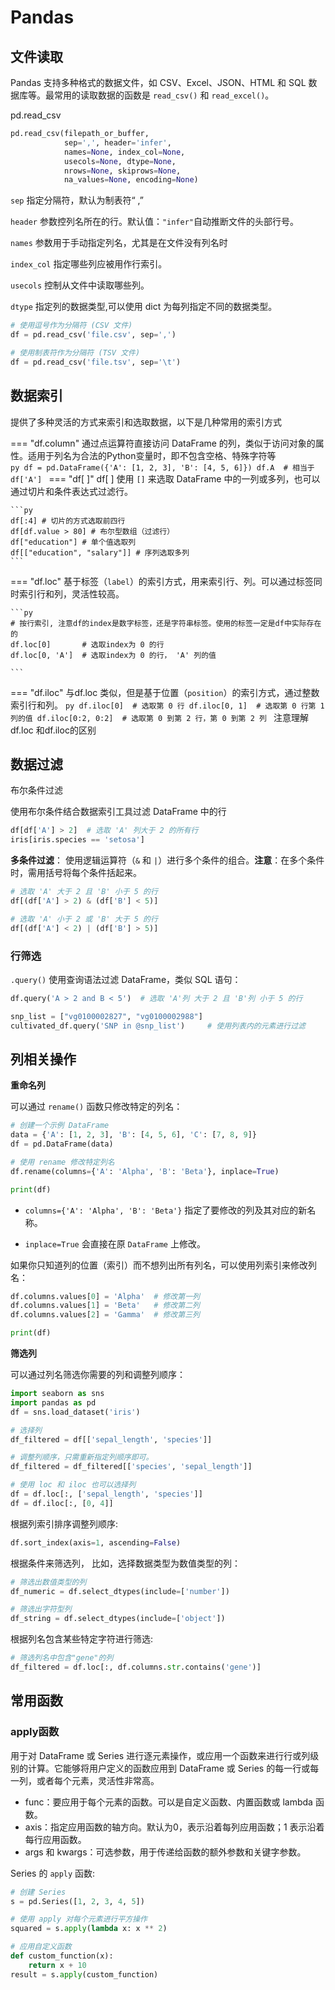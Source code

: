 # Pandas

## 文件读取

Pandas 支持多种格式的数据文件，如 CSV、Excel、JSON、HTML 和 SQL 数据库等。最常用的读取数据的函数是 `read_csv()` 和 `read_excel()`。

pd.read_csv

```py
pd.read_csv(filepath_or_buffer, 
			sep=',', header='infer', 
			names=None, index_col=None, 
			usecols=None, dtype=None, 
			nrows=None, skiprows=None, 
			na_values=None, encoding=None)

```

`sep` 指定分隔符，默认为制表符“ ,”

`header` 参数控列名所在的行。默认值：`"infer"`自动推断文件的头部行号。

`names` 参数用于手动指定列名，尤其是在文件没有列名时

`index_col` 指定哪些列应被用作行索引。

`usecols` 控制从文件中读取哪些列。

`dtype` 指定列的数据类型,可以使用 dict 为每列指定不同的数据类型。

```py
# 使用逗号作为分隔符 (CSV 文件)
df = pd.read_csv('file.csv', sep=',')

# 使用制表符作为分隔符 (TSV 文件)
df = pd.read_csv('file.tsv', sep='\t')
```

## 数据索引

提供了多种灵活的方式来索引和选取数据，以下是几种常用的索引方式

=== "df.column"
	通过点运算符直接访问 DataFrame 的列，类似于访问对象的属性。适用于列名为合法的Python变量时，即不包含空格、特殊字符等	
	```py
	df = pd.DataFrame({'A': [1, 2, 3], 'B': [4, 5, 6]})
	df.A  # 相当于 df['A']
	```	
=== "df[ ]"
	df[ ] 使用 `[]` 来选取 DataFrame 中的一列或多列，也可以通过切片和条件表达式过滤行。
	

	```py
	df[:4] # 切片的方式选取前四行
	df[df.value > 80] # 布尔型数组（过滤行）
	df["education"] # 单个值选取列
	df[["education", "salary"]] # 序列选取多列
	```

=== "df.loc"
	基于标签（`label`）的索引方式，用来索引行、列。可以通过标签同时索引行和列，灵活性较高。
	
	```py
	# 按行索引, 注意df的index是数字标签，还是字符串标签。使用的标签一定是df中实际存在的
	df.loc[0]  		# 选取index为 0 的行
	df.loc[0, 'A']  # 选取index为 0 的行， 'A' 列的值
	
	```

=== "df.iloc"
	与df.loc 类似，但是基于位置（`position`）的索引方式，通过整数索引行和列。
	```py
	df.iloc[0]  # 选取第 0 行
	df.iloc[0, 1]  # 选取第 0 行第 1 列的值
	df.iloc[0:2, 0:2]  # 选取第 0 到第 2 行，第 0 到第 2 列
	```
	注意理解df.loc 和df.iloc的区别

## 数据过滤

布尔条件过滤 

使用布尔条件结合数据索引工具过滤 DataFrame 中的行

```py
df[df['A'] > 2]  # 选取 'A' 列大于 2 的所有行
iris[iris.species == 'setosa']
```

**多条件过滤**： 使用逻辑运算符（`&` 和 `|`）进行多个条件的组合。**注意**：在多个条件时，需用括号将每个条件括起来。

```py
# 选取 'A' 大于 2 且 'B' 小于 5 的行
df[(df['A'] > 2) & (df['B'] < 5)]

# 选取 'A' 小于 2 或 'B' 大于 5 的行
df[(df['A'] < 2) | (df['B'] > 5)]
```

### 行筛选

`.query()` 使用查询语法过滤 DataFrame，类似 SQL 语句：

```py
df.query('A > 2 and B < 5')  # 选取 'A'列 大于 2 且 'B'列 小于 5 的行

snp_list = ["vg0100002827", "vg0100002988"]
cultivated_df.query('SNP in @snp_list')		# 使用列表内的元素进行过滤
```

## 列相关操作

**重命名列**

可以通过 `rename()` 函数只修改特定的列名：

```py
# 创建一个示例 DataFrame
data = {'A': [1, 2, 3], 'B': [4, 5, 6], 'C': [7, 8, 9]}
df = pd.DataFrame(data)

# 使用 rename 修改特定列名
df.rename(columns={'A': 'Alpha', 'B': 'Beta'}, inplace=True)

print(df)
```

- `columns={'A': 'Alpha', 'B': 'Beta'}` 指定了要修改的列及其对应的新名称。

- `inplace=True` 会直接在原 `DataFrame` 上修改。

如果你只知道列的位置（索引）而不想列出所有列名，可以使用列索引来修改列名：

```py
df.columns.values[0] = 'Alpha'  # 修改第一列
df.columns.values[1] = 'Beta'   # 修改第二列
df.columns.values[2] = 'Gamma'  # 修改第三列

print(df)
```

**筛选列**

可以通过列名筛选你需要的列和调整列顺序：

```py
import seaborn as sns
import pandas as pd
df = sns.load_dataset('iris')

# 选择列
df_filtered = df[['sepal_length', 'species']]

# 调整列顺序，只需重新指定列顺序即可。
df_filtered = df_filtered[['species', 'sepal_length']]

# 使用 loc 和 iloc 也可以选择列
df = df.loc[:, ['sepal_length', 'species']]
df = df.iloc[:, [0, 4]]
```

根据列索引排序调整列顺序:

```py
df.sort_index(axis=1, ascending=False)
```

根据条件来筛选列， 比如，选择数据类型为数值类型的列：

```py
# 筛选出数值类型的列
df_numeric = df.select_dtypes(include=['number'])

# 筛选出字符型列
df_string = df.select_dtypes(include=['object'])
```

根据列名包含某些特定字符进行筛选:

```py
# 筛选列名中包含"gene"的列
df_filtered = df.loc[:, df.columns.str.contains('gene')]
```

## 常用函数

### apply函数

用于对 DataFrame 或 Series 进行逐元素操作，或应用一个函数来进行行或列级别的计算。它能够将用户定义的函数应用到 DataFrame 或 Series 的每一行或每一列，或者每个元素，灵活性非常高。

- func：要应用于每个元素的函数。可以是自定义函数、内置函数或 lambda 函数。
- axis：指定应用函数的轴方向。默认为0，表示沿着每列应用函数；1 表示沿着每行应用函数。
- args 和 kwargs：可选参数，用于传递给函数的额外参数和关键字参数。

Series 的 `apply` 函数:

```py
# 创建 Series
s = pd.Series([1, 2, 3, 4, 5])

# 使用 apply 对每个元素进行平方操作
squared = s.apply(lambda x: x ** 2)

# 应用自定义函数
def custom_function(x):
	return x + 10
result = s.apply(custom_function)
```

